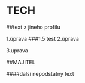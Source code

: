 # TECH


##text z jineho profilu

1.úprava
###1.5 test
2.úprava

3.uprava

##MAJITEL

####dalsi nepodstatny text
